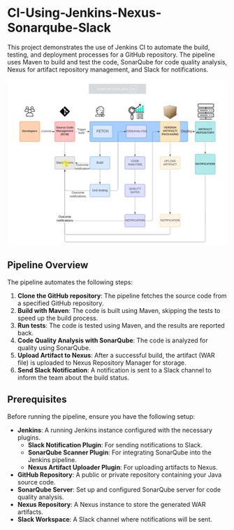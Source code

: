 # CI-Using-Jenkins-Nexus-Sonarqube-Slack

This project demonstrates the use of Jenkins CI to automate the build, testing, and deployment processes for a GitHub repository. The pipeline uses Maven to build and test the code, SonarQube for code quality analysis, Nexus for artifact repository management, and Slack for notifications. 

![Project Flow](project-flow.png)  <!-- Image reference -->

## Pipeline Overview

The pipeline automates the following steps:
1. **Clone the GitHub repository**: The pipeline fetches the source code from a specified GitHub repository.
2. **Build with Maven**: The code is built using Maven, skipping the tests to speed up the build process.
3. **Run tests**: The code is tested using Maven, and the results are reported back.
4. **Code Quality Analysis with SonarQube**: The code is analyzed for quality using SonarQube.
5. **Upload Artifact to Nexus**: After a successful build, the artifact (WAR file) is uploaded to Nexus Repository Manager for storage.
6. **Send Slack Notification**: A notification is sent to a Slack channel to inform the team about the build status.

## Prerequisites

Before running the pipeline, ensure you have the following setup:

- **Jenkins**: A running Jenkins instance configured with the necessary plugins.
  - **Slack Notification Plugin**: For sending notifications to Slack.
  - **SonarQube Scanner Plugin**: For integrating SonarQube into the Jenkins pipeline.
  - **Nexus Artifact Uploader Plugin**: For uploading artifacts to Nexus.
- **GitHub Repository**: A public or private repository containing your Java source code.
- **SonarQube Server**: Set up and configured SonarQube server for code quality analysis.
- **Nexus Repository**: A Nexus instance to store the generated WAR artifacts.
- **Slack Workspace**: A Slack channel where notifications will be sent.
